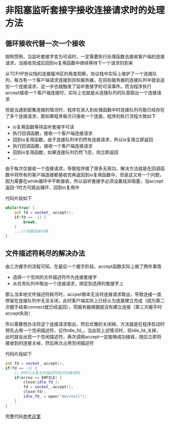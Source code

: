 # 非阻塞监听套接字接收连接请求时的处理方法

## 循环接收代替一次一个接收

按照惯例，当监听套接字变为可读时，一定需要执行处理函数去接收客户端的连接请求，当接收完成后回到io复用函数中继续等待下一个请求的到来

从TCP/IP协议栈的连接缓冲区的角度观察，协议栈中实际上维护了一个连接队列，每当有一个客户端请求连接到目标服务器，在目标服务器的连接队列中就会追加一个连接请求，这一步也就触发了监听套接字的可读事件。而当程序执行accept接收一个客户端连接时，实际上也就是从连接队列的队首取出一个连接请求

但是当遇到密集连接的情况时，程序在进入到处理函数中时连接队列可能已经存在了多个连接请求，那如果程序每次只接收一个连接，程序的执行流程大致如下

- io复用函数等待监听套接字可读
- 执行回调函数，接收一个客户端连接请求
- 回到io复用函数，由于连接队列中仍然有连接请求，所以io复用立即返回
- 执行回调函数，接收一个客户端连接请求
- 回到io复用函数，如果连接队列仍然飞空，则立即返回
- ...

由于每次仅接收一个连接请求，导致程序做了很多无用功，解决方法就是在回调函数中将所有的客户端连接都接收完再返回到io复用函数中，但是这又有一个问题，因为需要在while循环中不断接收，所以监听套接字必须设置成非阻塞，当accept返回-1时方可跳出循环，回到io复用中

代码片段如下

```c++
while(true) {
    int fd = socket_.accept();
    if(fd == -1) {
        break;
    }
    ...//创建连接对象
}
```

## 文件描述符耗尽的解决办法

由三次握手的流程可知，在最后一个握手阶段，accept函数实际上做了两件事情

- 选择一个空闲的文件描述符作为连接套接字
- 从任务队列中取出一个连接请求，绑定到选择的套接字上

那么当本地文件描述符耗尽时，accpet根本无法将连接请求取出，导致连接一直停留在连接队列中无法关闭，此时客户端实际上已经认为连接建立完成（因为第二次握手结束connect就已经返回），而服务器根据就没有建立连接（第三次握手时accept失败）

所以需要想办法将这个连接请求取出，然后优雅的关闭掉。方法就是在程序启动时预先占用一个空闲描述符，记作idle_fd_，当出现上述情况时，将idle\_fd\_关掉，此时就会出现一个空闲描述符，再次调用accept一定能够成功接收，随后立即将接收到的连接关掉，然后再次占用空闲描述符

代码片段如下

```c++
int fd = socket_.accept();
if(fd == -1) {
	// EMFILE是文件描述符耗尽的错误码
    if(errno == EMFILE) {
        close(idle_fd_);
        fd = socket_.accept();
        close(fd);
        idle_fd_ = open("dev/null");
    }
}
```

完整代码[参考这里](https://github.com/rocwangp/cortono/blob/master/net/adaptor.hpp)

